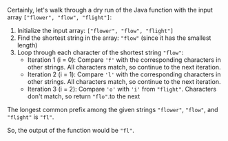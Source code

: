 Certainly, let's walk through a dry run of the Java function with the input array `["flower", "flow", "flight"]`:

1. Initialize the input array: `["flower", "flow", "flight"]`
2. Find the shortest string in the array: `"flow"` (since it has the smallest length)
3. Loop through each character of the shortest string `"flow"`:
    - Iteration 1 (i = 0): Compare `'f'` with the corresponding characters in other strings. All characters match, so continue to the next iteration.
    - Iteration 2 (i = 1): Compare `'l'` with the corresponding characters in other strings. All characters match, so continue to the next iteration.
    - Iteration 3 (i = 2): Compare `'o'` with `'i'` from `"flight"`. Characters don't match, so return `"flo"`.to the next 

The longest common prefix among the given strings `"flower"`, `"flow"`, and `"flight"` is `"fl"`.

So, the output of the function would be `"fl"`.